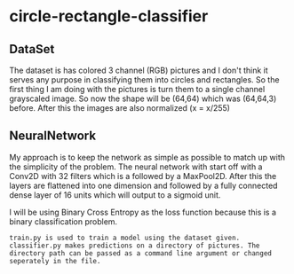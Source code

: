 # circle-rectangle-classifier

## DataSet

The dataset is has colored 3 channel (RGB) pictures and I don't think it serves any purpose in classifying them into circles and rectangles. So the first thing I am doing with the pictures is turn them to a single channel grayscaled image. So now the shape will be (64,64) which was (64,64,3) before. After this the images are also normalized (x = x/255)

## NeuralNetwork

My approach is to keep the network as simple as possible to match up with the simplicity of the problem. The neural network with start off with a Conv2D with 32 filters which is a followed by a MaxPool2D. After this the layers are flattened into one dimension and followed by a fully connected dense layer of 16 units which will output to a sigmoid unit.

I will be using Binary Cross Entropy as the loss function because this is a binary classification problem.

    train.py is used to train a model using the dataset given.
    classifier.py makes predictions on a directory of pictures. The directory path can be passed as a command line argument or changed seperately in the file.